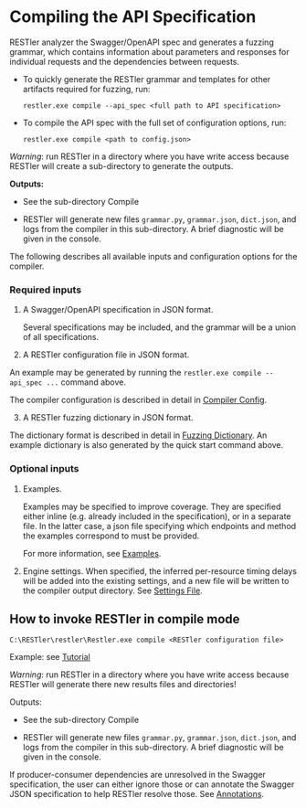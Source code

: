 # Compiling the API Specification

RESTler analyzer the Swagger/OpenAPI spec and generates a fuzzing grammar, which contains information about parameters and responses for individual requests and the dependencies between requests.  

- To quickly generate the RESTler grammar and templates for other artifacts required for fuzzing, run:

  ```restler.exe compile --api_spec <full path to API specification>```

- To compile the API spec with the full set of configuration options, run:

  ```restler.exe compile <path to config.json>```

*Warning*: run RESTler in a directory where you have write access because RESTler will create a sub-directory to generate the outputs.

**Outputs:**

* See the sub-directory Compile

* RESTler will generate new files `grammar.py`, `grammar.json`, `dict.json`, and logs from the compiler in this sub-directory.  A brief diagnostic will be given in the console.

The following describes all available inputs and configuration options for the compiler.  

### Required inputs

1. A Swagger/OpenAPI specification in JSON format.  

   Several specifications may be included, and the grammar will be a union of all specifications.

2. A RESTler configuration file in JSON format.

An example may be generated by running the ```restler.exe compile --api_spec ...``` command above.

The compiler configuration is described in detail in [Compiler Config](CompilerConfig.md).

3. A RESTler fuzzing dictionary in JSON format.

The dictionary format is described in detail in [Fuzzing Dictionary](FuzzingDictionary.md).  An example dictionary is also generated by the quick start command above.

### Optional inputs

1. Examples.  

   Examples may be specified to improve coverage.  They are specified either inline (e.g. already included in the specification), or in a separate file.  In the latter case, a json file specifying which endpoints and method the examples correspond to must be provided.

   For more information, see [Examples](Examples.md).

2. Engine settings.  When specified, the inferred per-resource timing delays will be added into the existing settings, and a new file will be written to the compiler output directory.  See [Settings File](SettingsFile.md).

## How to invoke RESTler in compile mode

`C:\RESTler\restler\Restler.exe compile <RESTler configuration file>`

Example: see [Tutorial](TutorialDemoServer.md)

*Warning*: run RESTler in a directory where you have write access because RESTler will generate there new results files and directories!

Outputs:

* See the sub-directory Compile

* RESTler will generate new files `grammar.py`, `grammar.json`, `dict.json`, and logs from the compiler in this sub-directory.  A brief diagnostic will be given in the console.

If producer-consumer dependencies are unresolved in the Swagger specification, the user can either ignore those or can annotate the Swagger JSON specification to help RESTler resolve those.  See [Annotations](Annotations.md).

